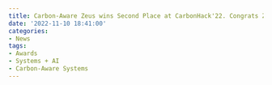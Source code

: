 ```yaml
---
title: Carbon-Aware Zeus wins Second Place at CarbonHack'22. Congrats Zhenning, Luoxi, and Jae-Won!
date: '2022-11-10 18:41:00'
categories:
- News
tags:
- Awards
- Systems + AI
- Carbon-Aware Systems
---
```

